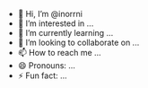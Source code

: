 - 👋 Hi, I’m @inorrni
- 👀 I’m interested in ...
- 🌱 I’m currently learning ...
- 💞️ I’m looking to collaborate on ...
- 📫 How to reach me ...
- 😄 Pronouns: ...
- ⚡ Fun fact: ...

<!---
inorrni/inorrni is a ✨ special ✨ repository because its `README.md` (this file) appears on your GitHub profile.
You can click the Preview link to take a look at your changes.
--->
